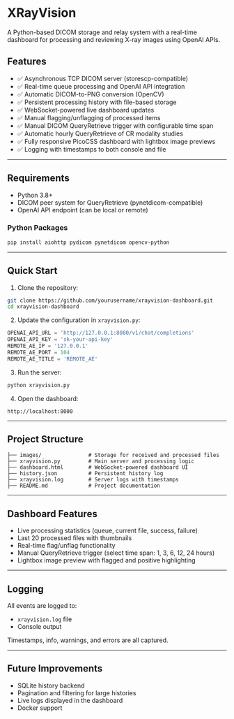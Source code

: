 # XRayVision

A Python-based DICOM storage and relay system with a real-time dashboard for processing and reviewing X-ray images using OpenAI APIs.

## Features

* ✅ Asynchronous TCP DICOM server (storescp-compatible)
* ✅ Real-time queue processing and OpenAI API integration
* ✅ Automatic DICOM-to-PNG conversion (OpenCV)
* ✅ Persistent processing history with file-based storage
* ✅ WebSocket-powered live dashboard updates
* ✅ Manual flagging/unflagging of processed items
* ✅ Manual DICOM QueryRetrieve trigger with configurable time span
* ✅ Automatic hourly QueryRetrieve of CR modality studies
* ✅ Fully responsive PicoCSS dashboard with lightbox image previews
* ✅ Logging with timestamps to both console and file

---

## Requirements

* Python 3.8+
* DICOM peer system for QueryRetrieve (pynetdicom-compatible)
* OpenAI API endpoint (can be local or remote)

### Python Packages

```bash
pip install aiohttp pydicom pynetdicom opencv-python
```

---

## Quick Start

1. Clone the repository:

```bash
git clone https://github.com/yourusername/xrayvision-dashboard.git
cd xrayvision-dashboard
```

2. Update the configuration in `xrayvision.py`:

```python
OPENAI_API_URL = 'http://127.0.0.1:8080/v1/chat/completions'
OPENAI_API_KEY = 'sk-your-api-key'
REMOTE_AE_IP = '127.0.0.1'
REMOTE_AE_PORT = 104
REMOTE_AE_TITLE = 'REMOTE_AE'
```

3. Run the server:

```bash
python xrayvision.py
```

4. Open the dashboard:

```
http://localhost:8000
```

---

## Project Structure

```text
├── images/               # Storage for received and processed files
├── xrayvision.py         # Main server and processing logic
├── dashboard.html        # WebSocket-powered dashboard UI
├── history.json          # Persistent history log
├── xrayvision.log        # Server logs with timestamps
├── README.md             # Project documentation
```

---

## Dashboard Features

* Live processing statistics (queue, current file, success, failure)
* Last 20 processed files with thumbnails
* Real-time flag/unflag functionality
* Manual QueryRetrieve trigger (select time span: 1, 3, 6, 12, 24 hours)
* Lightbox image preview with flagged and positive highlighting

---

## Logging

All events are logged to:

* `xrayvision.log` file
* Console output

Timestamps, info, warnings, and errors are all captured.

---

## Future Improvements

* SQLite history backend
* Pagination and filtering for large histories
* Live logs displayed in the dashboard
* Docker support
